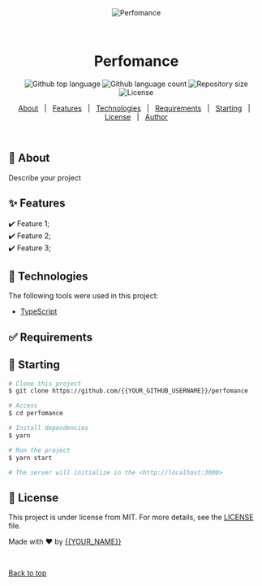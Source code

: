 <div align="center" id="top"> 
  <img src="./.github/app.gif" alt="Perfomance" />

  &#xa0;

  <!-- <a href="https://perfomance.netlify.app">Demo</a> -->
</div>

<h1 align="center">Perfomance</h1>

<p align="center">
  <img alt="Github top language" src="https://img.shields.io/github/languages/top/{{YOUR_GITHUB_USERNAME}}/perfomance?color=56BEB8">

  <img alt="Github language count" src="https://img.shields.io/github/languages/count/{{YOUR_GITHUB_USERNAME}}/perfomance?color=56BEB8">

  <img alt="Repository size" src="https://img.shields.io/github/repo-size/{{YOUR_GITHUB_USERNAME}}/perfomance?color=56BEB8">

  <img alt="License" src="https://img.shields.io/github/license/{{YOUR_GITHUB_USERNAME}}/perfomance?color=56BEB8">

  <!-- <img alt="Github issues" src="https://img.shields.io/github/issues/{{YOUR_GITHUB_USERNAME}}/perfomance?color=56BEB8" /> -->

  <!-- <img alt="Github forks" src="https://img.shields.io/github/forks/{{YOUR_GITHUB_USERNAME}}/perfomance?color=56BEB8" /> -->

  <!-- <img alt="Github stars" src="https://img.shields.io/github/stars/{{YOUR_GITHUB_USERNAME}}/perfomance?color=56BEB8" /> -->
</p>

<!-- Status -->

<!-- <h4 align="center"> 
	🚧  Perfomance 🚀 Under construction...  🚧
</h4> 

<hr> -->

<p align="center">
  <a href="#dart-about">About</a> &#xa0; | &#xa0; 
  <a href="#sparkles-features">Features</a> &#xa0; | &#xa0;
  <a href="#rocket-technologies">Technologies</a> &#xa0; | &#xa0;
  <a href="#white_check_mark-requirements">Requirements</a> &#xa0; | &#xa0;
  <a href="#checkered_flag-starting">Starting</a> &#xa0; | &#xa0;
  <a href="#memo-license">License</a> &#xa0; | &#xa0;
  <a href="https://github.com/{{YOUR_GITHUB_USERNAME}}" target="_blank">Author</a>
</p>

<br>

## :dart: About ##

Describe your project

## :sparkles: Features ##

:heavy_check_mark: Feature 1;\
:heavy_check_mark: Feature 2;\
:heavy_check_mark: Feature 3;

## :rocket: Technologies ##

The following tools were used in this project:

- [TypeScript](https://www.typescriptlang.org/)

## :white_check_mark: Requirements ##



## :checkered_flag: Starting ##

```bash
# Clone this project
$ git clone https://github.com/{{YOUR_GITHUB_USERNAME}}/perfomance

# Access
$ cd perfomance

# Install dependencies
$ yarn

# Run the project
$ yarn start

# The server will initialize in the <http://localhost:3000>
```

## :memo: License ##

This project is under license from MIT. For more details, see the [LICENSE](LICENSE.md) file.


Made with :heart: by <a href="https://github.com/{{YOUR_GITHUB_USERNAME}}" target="_blank">{{YOUR_NAME}}</a>

&#xa0;

<a href="#top">Back to top</a>

